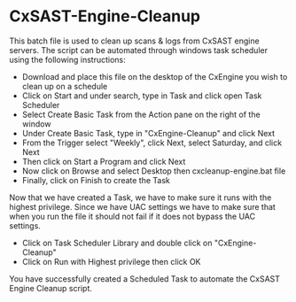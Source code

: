 # CxSAST-Engine-Cleanup

This batch file is used to clean up scans & logs from CxSAST engine servers.
The script can be automated through windows task scheduler using the following instructions:

* Download and place this file on the desktop of the CxEngine you wish to clean up on a schedule
* Click on Start and under search, type in Task and click open Task Scheduler
* Select Create Basic Task from the Action pane on the right of the window
* Under Create Basic Task, type in "CxEngine-Cleanup" and click Next
* From the Trigger select "Weekly", click Next, select Saturday, and click Next
* Then click on Start a Program and click Next
* Now click on Browse and select Desktop then cxcleanup-engine.bat file
* Finally, click on Finish to create the Task

Now that we have created a Task, we have to make sure it runs with the highest privilege. Since we have UAC settings we have to make sure that when you run the file it should not fail if it does not bypass the UAC settings.

* Click on Task Scheduler Library and double click on "CxEngine-Cleanup"
* Click on Run with Highest privilege then click OK

You have successfully created a Scheduled Task to automate the CxSAST Engine Cleanup script.




